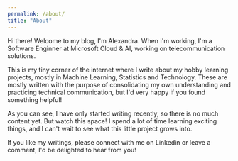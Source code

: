 ```yaml
---
permalink: /about/
title: "About"
---
```


Hi there! 
Welcome to my blog, I'm Alexandra. When I'm working, I'm a Software Enginner at Microsoft Cloud & AI, working on telecommunication solutions.

This is my tiny corner of the internet where I write about my hobby learning projects, mostly in Machine Learning, Statistics and Technology. These are mostly written with the purpose of consolidating my own understanding and practicing technical communication, but I'd very happy if you found something helpful!

As you can see, I have only started writing recently, so there is no much content yet. But watch this space! I spend a lot of time learning exciting things, and I can't wait to see what this little project grows into. 

If you like my writings, please connect with me on Linkedin or leave a comment, I'd be delighted to hear from you!


